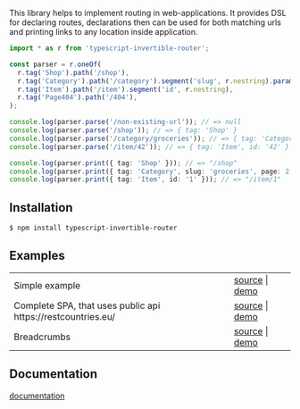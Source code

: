 This library helps to implement routing in web-applications. It
provides DSL for declaring routes, declarations then can be used for
both matching urls and printing links to any location inside
application.

```ts
import * as r from 'typescript-invertible-router';

const parser = r.oneOf(
  r.tag('Shop').path('/shop'),
  r.tag('Category').path('/category').segment('slug', r.nestring).params({ page: r.nat.withDefault(1) }),
  r.tag('Item').path('/item').segment('id', r.nestring),
  r.tag('Page404').path('/404'),
);

console.log(parser.parse('/non-existing-url')); // => null
console.log(parser.parse('/shop')); // => { tag: 'Shop' }
console.log(parser.parse('/category/groceries')); // => { tag: 'Category', slug: 'groceries', page: 1 }
console.log(parser.parse('/item/42')); // => { tag: 'Item', id: '42' }

console.log(parser.print({ tag: 'Shop' })); // => "/shop"
console.log(parser.print({ tag: 'Category', slug: 'groceries', page: 2 })); // => "/category/groceries?page=2"
console.log(parser.print({ tag: 'Item', id: '1' })); // => "/item/1"
```


## Installation

```sh
$ npm install typescript-invertible-router
```


## Examples

<table>
  <tbody>
    <tr>
      <td>Simple example</td>
      <td>
	    <a href="https://github.com/lagunoff/typescript-invertible-router/tree/master/examples/simple" target="_blank">source</a> |
		<a href="http://lagunoff.github.io/router-simple/" target="_blank">demo<a>
	  </td>
    </tr>
    <tr>
      <td>Complete SPA, that uses public api https://restcountries.eu/</td>
      <td>
	    <a href="https://github.com/lagunoff/typescript-invertible-router/tree/master/examples/restcountries" target="_blank">source</a> |
		<a href="http://lagunoff.github.io/restcountries/" target="_blank">demo<a>
	  </td>
    </tr>
    <tr>
      <td>Breadcrumbs</td>
      <td>
	    <a href="https://github.com/lagunoff/typescript-invertible-router/tree/master/examples/life-taxonomy" target="_blank">source</a> |
		<a href="http://lagunoff.github.io/life-taxonomy/" target="_blank">demo<a>
	  </td>
    </tr>
  </tbody>
</table>


## Documentation

[documentation](docs/index.md)
